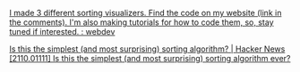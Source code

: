 
[I made 3 different sorting visualizers. Find the code on my website (link in the comments). I'm also making tutorials for how to code them, so, stay tuned if interested. : webdev](https://old.reddit.com/r/webdev/comments/xslbko/i_made_3_different_sorting_visualizers_find_the)

[Is this the simplest (and most surprising) sorting algorithm? | Hacker News](https://news.ycombinator.com/item?id=28758106)
[[2110.01111] Is this the simplest (and most surprising) sorting algorithm ever?](https://arxiv.org/abs/2110.01111)
